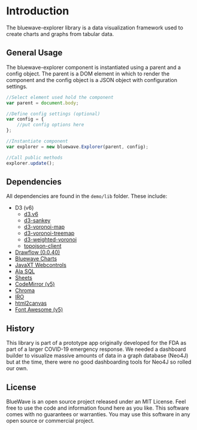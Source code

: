 # Introduction
The bluewave-explorer library is a data visualization framework used to create charts and graphs from tabular data.

## General Usage
The bluewave-explorer component is instantiated using a parent and a config object. The parent is a DOM element in 
which to render the component and the config object is a JSON object with configuration settings.


```javascript
//Select element used hold the component
var parent = document.body;

//Define config settings (optional)
var config = {
    //put config options here
};

//Instantiate component
var explorer = new bluewave.Explorer(parent, config);

//Call public methods
explorer.update();
```


## Dependencies
All dependencies are found in the `demo/lib` folder. These include:
 - D3 (v6)
   -  [d3.v6](https://github.com/d3/d3)
   -  [d3-sankey](https://github.com/d3/d3-sankey)
   -  [d3-voronoi-map](https://github.com/Kcnarf/d3-voronoi-treemap)
   -  [d3-voronoi-treemap](https://github.com/Kcnarf/d3-voronoi-treemap)
   -  [d3-weighted-voronoi](https://github.com/Kcnarf/d3-voronoi-treemap)
   -  [topojson-client](https://github.com/topojson/topojson-client)
 - [Drawflow (0.0.40)](https://github.com/jerosoler/Drawflow)
 - [Bluewave Charts](https://github.com/BlueWaveTechnologies/bluewave-charts)
 - [JavaXT Webcontrols](https://github.com/javaxt-project/javaxt-webcontrols)
 - [Ala SQL](https://github.com/AlaSQL/alasql)
 - [Sheets](https://github.com/SheetJS/sheetjs)
 - [CodeMirror (v5)](https://codemirror.net/5/)
 - [Chroma](https://github.com/gka/chroma.js/)
 - [IRO](https://github.com/jaames/iro.js)
 - [html2canvas](https://github.com/niklasvh/html2canvas)
 - [Font Awesome (v5)](https://fontawesome.com/v5/download)


## History
This library is part of a prototype app originally developed for the FDA as part of a larger COVID-19 emergency response. 
We needed a dashboard builder to visualize massive amounts of data in a graph database (Neo4J) but at the time, there were 
no good dashboarding tools for Neo4J so rolled our own.

## License
BlueWave is an open source project released under an MIT License. Feel free to use the code and information found here as you like. 
This software comes with no guarantees or warranties. You may use this software in any open source or commercial project.
